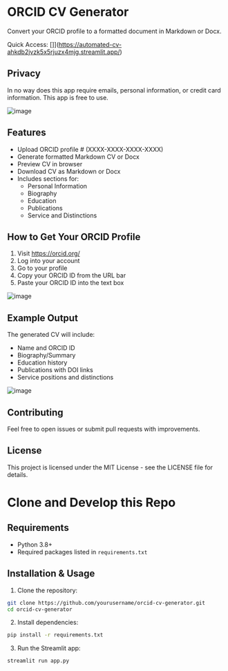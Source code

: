 # ORCID CV Generator

Convert your ORCID profile to a formatted document in Markdown or Docx.

Quick Access: [[](https://automated-cv-ahkdb2jvzk5x5rjuzx4mjg.streamlit.app/)]](https://automated-cv-ahkdb2jvzk5x5rjuzx4mjg.streamlit.app/)

## Privacy
In no way does this app require emails, personal information, or credit card information. This app is free to use. 

![image](https://github.com/user-attachments/assets/481aae71-5065-46d3-9195-cee4171b545a)


## Features

- Upload ORCID profile # (XXXX-XXXX-XXXX-XXXX)
- Generate formatted Markdown CV or Docx
- Preview CV in browser
- Download CV as Markdown or Docx
- Includes sections for:
  - Personal Information
  - Biography
  - Education
  - Publications
  - Service and Distinctions

## How to Get Your ORCID Profile

1. Visit https://orcid.org/
2. Log into your account
3. Go to your profile
4. Copy your ORCID ID from the URL bar
5. Paste your ORCID ID into the text box

![image](https://github.com/user-attachments/assets/71f7f826-a471-4195-a656-f225356b2e9f)


## Example Output

The generated CV will include:
- Name and ORCID ID
- Biography/Summary
- Education history
- Publications with DOI links
- Service positions and distinctions

![image](https://github.com/user-attachments/assets/8cd0a894-fab9-4cb9-a943-2c883aa8f82c)


## Contributing

Feel free to open issues or submit pull requests with improvements.

## License

This project is licensed under the MIT License - see the LICENSE file for details.

# Clone and Develop this Repo

## Requirements

- Python 3.8+
- Required packages listed in `requirements.txt`

## Installation & Usage

1. Clone the repository:
```bash
git clone https://github.com/yourusername/orcid-cv-generator.git
cd orcid-cv-generator
```

2. Install dependencies:
```bash
pip install -r requirements.txt
```

3. Run the Streamlit app:
```bash
streamlit run app.py
```
